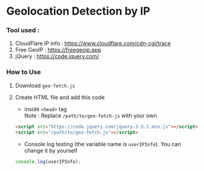 # Geolocation Detection by IP
### Tool used :
1. CloudFlare IP info : https://www.cloudflare.com/cdn-cgi/trace
1. Free GeoIP : https://freegeoip.app
1. jQuery : https://code.jquery.com/

### How to Use
1. Download `geo-fetch.js`
1. Create HTML file and add this code
    * inside `<head>` tag<br/>
    Note : Replace `/path/to/geo-fetch-js` with your own
    ```html
    <script src="https://code.jquery.com/jquery-3.5.1.min.js"></script>
    <script src="/path/to/geo-fetch.js"></script>
    ```
    
    * Console log testing (the variable name is `userIPInfo`). You can change it by yourself
    ```javascript
    console.log(userIPInfo);
    ```
